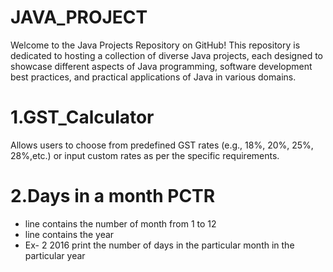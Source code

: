# JAVA_PROJECT
 Welcome to the Java Projects Repository on GitHub! This repository is dedicated to hosting a collection of diverse Java projects, each designed to showcase different aspects of Java programming, software development best practices, and practical applications of Java in various domains.

# 1.GST_Calculator
 Allows users to choose from predefined GST rates (e.g., 18%, 20%, 25%, 28%,etc.) or input custom rates as per the specific requirements.
# 2.Days in a month PCTR
- line contains the number of month from 1 to 12 
- line contains the year
- Ex- 2
      2016
  print the number of days in the particular month in the particular year
